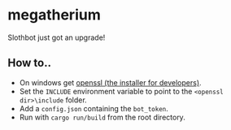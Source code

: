 # megatherium
Slothbot just got an upgrade!

## How to..
* On windows get [openssl (the installer for developers)](https://slproweb.com/products/Win32OpenSSL.html).
* Set the `INCLUDE` environment variable to point to the `<openssl dir>\include` folder.
* Add a `config.json` containing the `bot_token`.
* Run with `cargo run/build` from the root directory.
